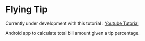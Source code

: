 # Flying Tip

Currently under development with this tutorial : [Youtube Tutorial](https://youtu.be/FjrKMcnKahY?si=Dx0NsJ4gHPt_jBna)

Android app to calculate total bill amount given a tip percentage.
